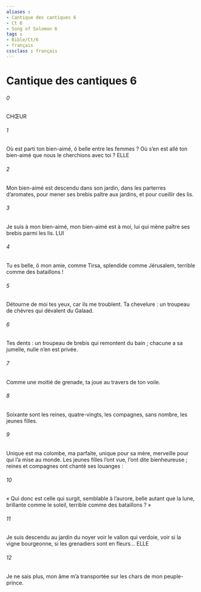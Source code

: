 ```yaml
---
aliases : 
- Cantique des cantiques 6
- Ct 6
- Song of Solomon 6
tags : 
- Bible/Ct/6
- français
cssclass : français
---
```


# Cantique des cantiques 6

###### 0
CHŒUR
###### 1
Où est parti ton bien-aimé,
ô belle entre les femmes ?
Où s’en est allé ton bien-aimé
que nous le cherchions avec toi ?
ELLE
###### 2
Mon bien-aimé est descendu dans son jardin,
dans les parterres d’aromates,
pour mener ses brebis paître aux jardins,
et pour cueillir des lis.
###### 3
Je suis à mon bien-aimé,
mon bien-aimé est à moi,
lui qui mène paître ses brebis
parmi les lis.
LUI
###### 4
Tu es belle, ô mon amie,
comme Tirsa,
splendide comme Jérusalem,
terrible comme des bataillons !
###### 5
Détourne de moi tes yeux,
car ils me troublent.
Ta chevelure : un troupeau de chèvres
qui dévalent du Galaad.
###### 6
Tes dents : un troupeau de brebis
qui remontent du bain ;
chacune a sa jumelle,
nulle n’en est privée.
###### 7
Comme une moitié de grenade, ta joue
au travers de ton voile.
###### 8
Soixante sont les reines,
quatre-vingts, les compagnes,
sans nombre, les jeunes filles.
###### 9
Unique est ma colombe,
ma parfaite,
unique pour sa mère,
merveille pour qui l’a mise au monde.
Les jeunes filles l’ont vue,
l’ont dite bienheureuse ;
reines et compagnes
ont chanté ses louanges :
###### 10
« Qui donc est celle qui surgit,
semblable à l’aurore,
belle autant que la lune, brillante comme le soleil,
terrible comme des bataillons ? »
###### 11
Je suis descendu au jardin du noyer
voir le vallon qui verdoie,
voir si la vigne bourgeonne,
si les grenadiers sont en fleurs…
ELLE
###### 12
Je ne sais plus, mon âme m’a transportée
sur les chars de mon peuple-prince.
